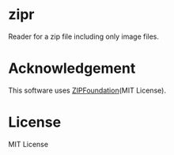 # zipr
Reader for a zip file including only image files.

# Acknowledgement

This software uses [ZIPFoundation](https://github.com/weichsel/ZIPFoundation)(MIT License).

# License

MIT License
